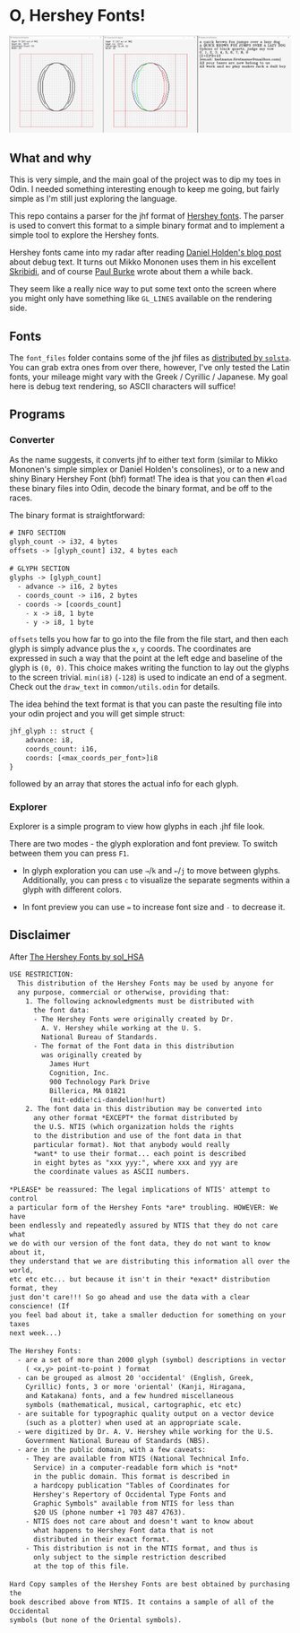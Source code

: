 
# O, Hershey Fonts!

![](assets/preview_a.png)

## What and why
This is very simple, and the main goal of the project was to dip my toes in Odin. I needed something interesting enough to keep me going, but fairly simple as I'm still just exploring the language.

This repo contains a parser for the jhf format of [Hershey fonts](https://en.wikipedia.org/wiki/Hershey_fonts). The parser is used to convert this format to a simple binary format and to implement a simple tool to explore the Hershey fonts.

Hershey fonts came into my radar after reading [Daniel Holden's blog post](https://www.theorangeduck.com/page/debug-draw-text-lines) about debug text.
It turns out Mikko Mononen uses them in his excellent [Skribidi](https://github.com/memononen/Skribidi), and of course [Paul Burke](https://paulbourke.net/dataformats/hershey/) wrote about them a while back.

They seem like a really nice way to put some text onto the screen where you might only have something like `GL_LINES` available on the rendering side.

## Fonts
The `font_files` folder contains some of the jhf files as [distributed by `solsta`](https://solhsa.com/hershey/index.html). You can grab extra ones from over there, however, I've only tested the Latin fonts, your mileage might vary with the Greek / Cyrillic / Japanese. My goal here is debug text rendering, so ASCII characters will suffice!

## Programs

### Converter
As the name suggests, it converts jhf to either text form (similar to Mikko Mononen's simple simplex or Daniel Holden's consolines), or to a new and shiny Binary Hershey Font (bhf) format! The idea is that you can then `#load` these binary files into Odin, decode the binary format, and be off to the races.

The binary format is straightforward:
```
# INFO SECTION
glyph_count -> i32, 4 bytes
offsets -> [glyph_count] i32, 4 bytes each

# GLYPH SECTION
glyphs -> [glyph_count]
  - advance -> i16, 2 bytes
  - coords_count -> i16, 2 bytes
  - coords -> [coords_count]
    - x -> i8, 1 byte
    - y -> i8, 1 byte
```

`offsets` tells you how far to go into the file from the file start, and then each glyph is simply advance plus the `x`, `y` coords. The coordinates are expressed in such a way that the point at the left edge and baseline of the glyph is `(0, 0)`. This choice makes writing the function to lay out the glyphs to the screen trivial. `min(i8)` (`-128`) is used to indicate an end of a segment. Check out the `draw_text` in `common/utils.odin` for details.

The idea behind the text format is that you can paste the resulting file into your odin project and you will
get simple struct:
```
jhf_glyph :: struct {
	advance: i8,
	coords_count: i16,
	coords: [<max_coords_per_font>]i8
}
```
followed by an array that stores the actual info for each glyph.

### Explorer
Explorer is a simple program to view how glyphs in each .jhf file look.

There are two modes - the glyph exploration and font preview.
To switch between them you can press `F1`.
- In glyph exploration you can use `→`/`k` and `←`/`j` to move between glyphs. Additionally, you can press `c` to visualize the separate segments within a glyph with different colors.

- In font preview you can use `=` to increase font size and `-` to decrease it.

## Disclaimer
After [The Hershey Fonts by sol_HSA](https://solhsa.com/hershey/index.html)
```
USE RESTRICTION:
  This distribution of the Hershey Fonts may be used by anyone for
  any purpose, commercial or otherwise, providing that:
    1. The following acknowledgments must be distributed with
      the font data:
      - The Hershey Fonts were originally created by Dr.
        A. V. Hershey while working at the U. S.
        National Bureau of Standards.
      - The format of the Font data in this distribution
        was originally created by
          James Hurt
          Cognition, Inc.
          900 Technology Park Drive
          Billerica, MA 01821
          (mit-eddie!ci-dandelion!hurt)
    2. The font data in this distribution may be converted into
      any other format *EXCEPT* the format distributed by
      the U.S. NTIS (which organization holds the rights
      to the distribution and use of the font data in that
      particular format). Not that anybody would really
      *want* to use their format... each point is described
      in eight bytes as "xxx yyy:", where xxx and yyy are
      the coordinate values as ASCII numbers.

*PLEASE* be reassured: The legal implications of NTIS' attempt to control
a particular form of the Hershey Fonts *are* troubling. HOWEVER: We have
been endlessly and repeatedly assured by NTIS that they do not care what
we do with our version of the font data, they do not want to know about it,
they understand that we are distributing this information all over the world,
etc etc etc... but because it isn't in their *exact* distribution format, they
just don't care!!! So go ahead and use the data with a clear conscience! (If
you feel bad about it, take a smaller deduction for something on your taxes
next week...)

The Hershey Fonts:
  - are a set of more than 2000 glyph (symbol) descriptions in vector
    ( <x,y> point-to-point ) format
  - can be grouped as almost 20 'occidental' (English, Greek,
    Cyrillic) fonts, 3 or more 'oriental' (Kanji, Hiragana,
    and Katakana) fonts, and a few hundred miscellaneous
    symbols (mathematical, musical, cartographic, etc etc)
  - are suitable for typographic quality output on a vector device
    (such as a plotter) when used at an appropriate scale.
  - were digitized by Dr. A. V. Hershey while working for the U.S.
    Government National Bureau of Standards (NBS).
  - are in the public domain, with a few caveats:
    - They are available from NTIS (National Technical Info.
      Service) in a computer-readable form which is *not*
      in the public domain. This format is described in
      a hardcopy publication "Tables of Coordinates for
      Hershey's Repertory of Occidental Type Fonts and
      Graphic Symbols" available from NTIS for less than
      $20 US (phone number +1 703 487 4763).
    - NTIS does not care about and doesn't want to know about
      what happens to Hershey Font data that is not
      distributed in their exact format.
    - This distribution is not in the NTIS format, and thus is
      only subject to the simple restriction described
      at the top of this file.

Hard Copy samples of the Hershey Fonts are best obtained by purchasing the
book described above from NTIS. It contains a sample of all of the Occidental
symbols (but none of the Oriental symbols).
```
